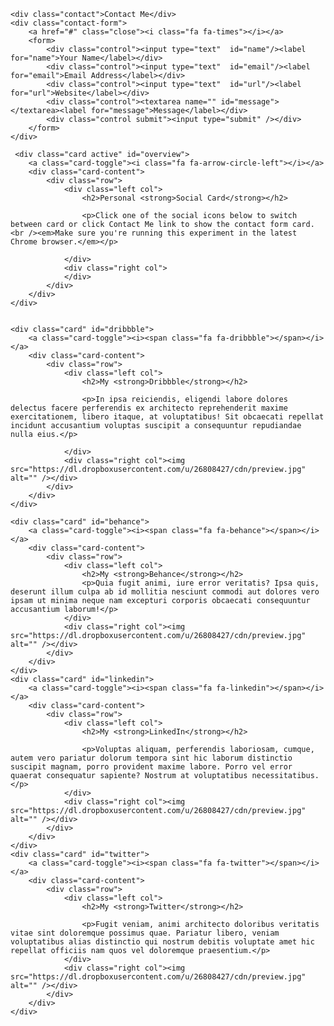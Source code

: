 <div class="cards">
	
	<div class="contact">Contact Me</div>
	<div class="contact-form">
		<a href="#" class="close"><i class="fa fa-times"></i></a>
		<form>
			<div class="control"><input type="text"  id="name"/><label for="name">Your Name</label></div>
			<div class="control"><input type="text"  id="email"/><label for="email">Email Address</label></div>
			<div class="control"><input type="text"  id="url"/><label for="url">Website</label></div>
			<div class="control"><textarea name="" id="message"></textarea><label for="message">Message</label></div>
			<div class="control submit"><input type="submit" /></div>
		</form>
	</div>
	
	 <div class="card active" id="overview">
		<a class="card-toggle"><i class="fa fa-arrow-circle-left"></i></a>
		<div class="card-content">
			<div class="row">
				<div class="left col">
					<h2>Personal <strong>Social Card</strong></h2>
					
					<p>Click one of the social icons below to switch between card or click Contact Me link to show the contact form card. <br /><em>Make sure you're running this experiment in the latest Chrome browser.</em></p>
					
				</div>
				<div class="right col">
				</div>
			</div>
		</div>
	</div> 
	

	<div class="card" id="dribbble">
		<a class="card-toggle"><i><span class="fa fa-dribbble"></span></i></a>
		<div class="card-content">
			<div class="row">
				<div class="left col">
					<h2>My <strong>Dribbble</strong></h2>
					
					<p>In ipsa reiciendis, eligendi labore dolores delectus facere perferendis ex architecto reprehenderit maxime exercitationem, libero itaque, at voluptatibus! Sit obcaecati repellat incidunt accusantium voluptas suscipit a consequuntur repudiandae nulla eius.</p>
					
				</div>
				<div class="right col"><img src="https://dl.dropboxusercontent.com/u/26808427/cdn/preview.jpg" alt="" /></div>
			</div>
		</div>
	</div> 
	
	<div class="card" id="behance">
		<a class="card-toggle"><i><span class="fa fa-behance"></span></i></a>
		<div class="card-content">
			<div class="row">
				<div class="left col">
					<h2>My <strong>Behance</strong></h2>
					<p>Quia fugit animi, iure error veritatis? Ipsa quis, deserunt illum culpa ab id mollitia nesciunt commodi aut dolores vero ipsam ut minima neque nam excepturi corporis obcaecati consequuntur accusantium laborum!</p>
				</div>
				<div class="right col"><img src="https://dl.dropboxusercontent.com/u/26808427/cdn/preview.jpg" alt="" /></div>
			</div>
		</div>
	</div>
	<div class="card" id="linkedin">
		<a class="card-toggle"><i><span class="fa fa-linkedin"></span></i></a>
		<div class="card-content">
			<div class="row">
				<div class="left col">
					<h2>My <strong>LinkedIn</strong></h2>
				
					<p>Voluptas aliquam, perferendis laboriosam, cumque, autem vero pariatur dolorum tempora sint hic laborum distinctio suscipit magnam, porro provident maxime labore. Porro vel error quaerat consequatur sapiente? Nostrum at voluptatibus necessitatibus.</p>
				</div>
				<div class="right col"><img src="https://dl.dropboxusercontent.com/u/26808427/cdn/preview.jpg" alt="" /></div>
			</div>
		</div>
	</div>
	<div class="card" id="twitter">
		<a class="card-toggle"><i><span class="fa fa-twitter"></span></i></a>
		<div class="card-content">
			<div class="row">
				<div class="left col">
					<h2>My <strong>Twitter</strong></h2>
				
					<p>Fugit veniam, animi architecto doloribus veritatis vitae sint doloremque possimus quae. Pariatur libero, veniam voluptatibus alias distinctio qui nostrum debitis voluptate amet hic repellat officiis nam quos vel doloremque praesentium.</p>
				</div>
				<div class="right col"><img src="https://dl.dropboxusercontent.com/u/26808427/cdn/preview.jpg" alt="" /></div>
			</div>
		</div>
	</div>
	
	
</div>